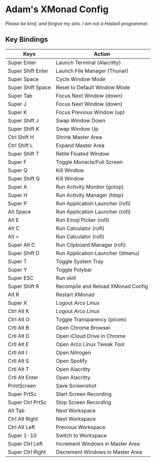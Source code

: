 # Adam's XMonad Config

_Please be kind, and forgive my sins. I am not a Haskell programmer._

## Key Bindings

| Keys              | Action                              |
|-------------------|-------------------------------------|
| Super Enter       | Launch Terminal (Alacritty)         |
| Super Shift Enter | Launch File Manager (Thunar)        |
| Super Space       | Cycle Window Mode                   |
| Super Shift Space | Reset to Default Window Mode        |
| Super Tab         | Focus Next Window (down)            |
| Super J           | Focus Next Window (down)            |
| Super K           | Focus Previous Window (up)          |
| Super Shift J     | Swap Window Down                    |
| Super Shift K     | Swap Window Up                      |
| Ctrl Shift H      | Shrink Master Area                  |
| Ctrl Shift L      | Expand Master Area                  |
| Super Shift T     | Retile Floated Window               |
| Super F           | Toggle Monacle/Full Screen          |
| Super Q           | Kill Window                         |
| Super Shift Q     | Kill Window                         |
| Super A           | Run Activity Monitor (gotop)        |
| Super H           | Run Activity Manager (htop)         |
| Super P           | Run Application Launcher (rofi)     |
| Alt Space         | Run Application Launcher (rofi)     |
| Alt E             | Run Emoji Picker (rofi)             |
| Alt C             | Run Calculator (rofi)               |
| Alt =             | Run Calculator (rofi)               |
| Super Alt C       | Run Clipboard Manager (rofi)        |
| Super Shift D     | Run Application Launcher (dmenu)    |
| Super T           | Toggle System Tray                  |
| Super Y           | Toggle Polybar                      |
| Super ESC         | Run xkill                           |
| Super Shift R     | Recompile and Reload XMonad Config  |
| Alt R             | Restart XMonad                      |
| Super X           | Logout Arco Linux                   |
| Ctrl Alt K        | Logout Arco Linux                   |
| Ctrl Alt O        | Toggle Transparency (picom)         |
| Crtl Alt B        | Open Chrome Browser                 |
| Crtl Alt D        | Open iCloud Drive in Chrome         |
| Crtl Alt E        | Open Arco Linux Tweak Tool          |
| Crtl Alt I        | Open Nitrogen                       |
| Crtl Alt S        | Open Spotify                        |
| Crtl Alt T        | Open Alacritty                      |
| Crtl Alt Enter    | Open Alacritty                      |
| PrintScreen       | Save Screenshot                     |
| Super PrtSc       | Start Screen Recording              |
| Super Ctrl PrtSc  | Stop Screen Recording               |
| Alt Tab           | Next Workspace                      |
| Ctrl Alt Right    | Next Workspace                      |
| Ctrl Alt Left     | Previous Workspace                  |
| Super 1-10        | Switch to Workspace                 |
| Super Ctrl Left   | Increment Windows in Master Area    |
| Super Ctrl Right  | Decrement Windows in Master Area    |

